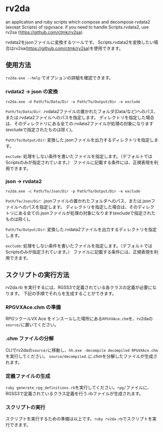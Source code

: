rv2da
=====

an application and ruby scripts which compose and decompose rvdata2 (except Scripts) of rpgvxace.
if you need to handle Scripts.rvdata2, use rv2sa (https://github.com/ctmk/rv2sa).

rvdata2をjsonファイルに変換するツールです。
Scripts.rvdata2を変換したい場合はrv2sa(https://github.com/ctmk/rv2sa)を使用できます。

## 使用方法

`rv2da.exe --help` でオプションの詳細を確認できます。

### rvdata2 -> json の変換

`rv2da.exe -d Path/To/Data/Dir -o Path/To/Output/Dir -e exclude`

`Path/To/Data/Dir`: .rvdata2ファイルの置かれたフォルダ(Data/など)へのパス、または.rvdata2ファイルへのパスを指定します。
ディレクトリを指定した場合は、そのディレクトリにある全ての.rvdata2ファイルが処理の対象になります(excludeで指定されたものは除く)。

`Path/To/Output/Dir`: 変換した.jsonファイルを出力するディレクトリを指定します。

`exclude`: 処理をしない条件を書いたファイルを指定します。（デフォルトではScriptsのみが指定されています。）
ファイルに記載する条件には、正規表現を利用できます。

### json -> rvdata2

`rv2da.exe -c Path/To/Json/Dir -p Path/To/Output/Dir -e exclude`

`Path/To/Json/Dir`: .jsonファイルの置かれたフォルダへのパス、または.jsonファイルへのパスを指定します。
ディレクトリを指定した場合は、そのディレクトリにある全ての.jsonファイルが処理の対象になります(excludeで指定されたものは除く)。

`Path/To/Output/Dir`: 変換した.rvdata2ファイルを出力するディレクトリを指定します。

`exclude`: 処理をしない条件を書いたファイルを指定します。（デフォルトではScriptsのみが指定されています。）
ファイルに記載する条件には、正規表現を利用できます。

## スクリプトの実行方法

rv2da.rb を実行するには、RGSS3で定義されている各クラスの定義が必要になります。
下記の手順でそれらを生成することができます。

### RPGVXAce.chm の準備

RPGツクールVX Ace をインスールした場所にある`RPGVXAce.chm`を、rv2daの`source/`に置いてください。

### .chm ファイルの分解

CLIでrv2daの`source/`に移動し、`hh.exe -decompile decompiled RPGVXAce.chm` を実行してください。
`source/decompiled.`に.chmを分解したファイルが生成されます。

### 定義ファイルの生成

`ruby generate_rpg_definitions.rb`を実行してください。`rpg/`ファイルに、RGSS3で定義されているクラス定義を行う.rbファイルが生成されます。

### スクリプトの実行

スクリプトを実行するための準備は以上です。`ruby rv2da.rb`でスクリプトを実行できます。


